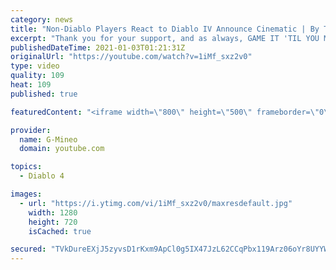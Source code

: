 ```yaml
---
category: news
title: "Non-Diablo Players React to Diablo IV Announce Cinematic | By Three They Come | (G-Mineo Reacts)"
excerpt: "Thank you for your support, and as always, GAME IT 'TIL YOU MAKE IT! ♡♡♡ Discord Server: ☆https://discord.gg/ah3hcmp Membership: ..."
publishedDateTime: 2021-01-03T01:21:31Z
originalUrl: "https://youtube.com/watch?v=1iMf_sxz2v0"
type: video
quality: 109
heat: 109
published: true

featuredContent: "<iframe width=\"800\" height=\"500\" frameborder=\"0\" src=\"https://www.youtube.com/embed/1iMf_sxz2v0\" allow=\"accelerometer; autoplay; encrypted-media; gyroscope; picture-in-picture\" allowfullscreen></iframe>"

provider:
  name: G-Mineo
  domain: youtube.com

topics:
  - Diablo 4

images:
  - url: "https://i.ytimg.com/vi/1iMf_sxz2v0/maxresdefault.jpg"
    width: 1280
    height: 720
    isCached: true

secured: "TVkDureEXjJ5zyvsD1rKxm9ApCl0g5IX47JzL62CCqPbx119Arz06oYr8UYYWTjAi979dI82DWTxLPIntEc6RmXxDqCdDCGmG+59wQyCkr9Kfb8ycniM8n0ZbzGUwjIQMCC5P1dI69ii/2zSRjGgGSQAFYRKG5uPma2G9/orU467bkEk99//8YZPVAjlUtVFc+KagD5MCy4lvlWI7hg48j852Ojxp4lv4cF2Jwaw5baELQ1LAZX0DZo612M56Af+s+Mfsjk8FCtXHA1651fDokW3kElvk+ZfXST9I38c4ewTed1I7kEj0kOOB9sl5s2sW0QfavfU7yFZGNG2Me5mXVUhfm6ayGAwLGxDh3iZXfeEhgU0Uw8HhDox9w3MrEPMuRQ1wrkJ2l6tGljST+QUTflUF3ctyOSxxZWN5rG2Q0lg2TQuP11IAUkPrIi8oI9E;iQQ+ognOt0VSzqfQPU3Syg=="
---
```


